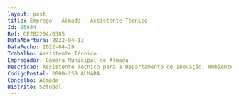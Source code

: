 ```yaml
--- 
layout: post
title: Emprego - Almada - Assistente Técnico
Id: 95884
Ref: OE202204/0385
DataAbertura: 2022-04-13
DataFecho: 2022-04-29
Trabalho: Assistente Técnico
Empregador: Câmara Municipal de Almada
Descricao: Assistente Técnico para a Departamento de Inovação, Ambiente, Clima e Sustentabilidade, da Direção Municipal de Economia, Inovação e Comunicação, com o 12º ano de escolaridade e ou formação técnico profissional. Caracterização do Posto de Trabalho   Secretariado do Departamento.Competências Profissionais   Domínio do Português falado e escrito    Domínio de informática (Outlook, Word, Excel básico).  Aptidão para gestão de correspondência, gestão de processos, organização de agenda e de reuniões workshops   Preparação de reuniões   Domínio de técnicas de catalogação e arquivo    Atendimento telefónico e ocasionalmente atendimento ao público. Competências Pessoais   Dinamismo    Capacidade de interação com os colegas e com o público. 
CodigoPostal: 2800-158 ALMADA
Concelho: Almada
Distrito: Setúbal
--- 
```

